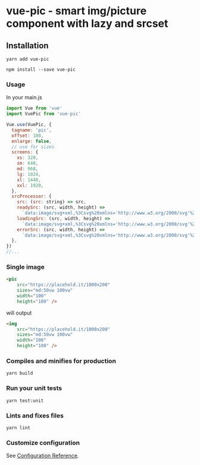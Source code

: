 # vue-pic - smart img/picture component with lazy and srcset

## Installation
```
yarn add vue-pic
```
```
npm install --save vue-pic
```

### Usage
In your main.js
```javascript
import Vue from 'vue'
import VuePic from 'vue-pic'

Vue.use(VuePic, {
  tagname: 'pic',
  offset: 100,
  enlarge: false,
  // use for sizes
  screens: {
    xs: 320,
    sm: 640,
    md: 968,
    lg: 1024,
    xl: 1440,
    xxl: 1920,
  },
  srcProcessor: {
    src: (src: string) => src,
    readySrc: (src, width, height) =>
      `data:image/svg+xml,%3Csvg%20xmlns='http://www.w3.org/2000/svg'%20viewBox='0%200%20${width}%20${height}'%3E%3C/svg%3E`,
    loadingSrc: (src, width, height) =>
      `data:image/svg+xml,%3Csvg%20xmlns='http://www.w3.org/2000/svg'%20viewBox='0%200%20${width}%20${height}'%3E%3C/svg%3E`,
    errorSrc: (src, width, height) =>
      `data:image/svg+xml,%3Csvg%20xmlns='http://www.w3.org/2000/svg'%20viewBox='0%200%20${width}%20${height}'%3E%3C/svg%3E`,
  },
})
//...
```


### Single image
```html
<pic 
    src="https://placehold.it/1000x200" 
    sizes="md:50vw 100vw" 
    width="100" 
    height="100" />
```
will output
```html
<img 
    src="https://placehold.it/1000x200" 
    sizes="md:50vw 100vw" 
    width="100" 
    height="100" />
```

### Compiles and minifies for production
```
yarn build
```

### Run your unit tests
```
yarn test:unit
```

### Lints and fixes files
```
yarn lint
```

### Customize configuration
See [Configuration Reference](https://cli.vuejs.org/config/).

